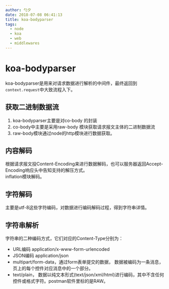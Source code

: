 ```yaml
---
author: 勺夕
date: 2018-07-08 06:41:13
title: koa-bodyparser   
tags:  
  - node
  - koa
  - web
  - middlewares
---
```


# koa-bodyparser

koa-bodyparser是用来对请求数据进行解析的中间件，最终返回到`context.request`中大致流程入下。

## 获取二进制数据流
1. koa-bodyparser主要是对co-body 的封装
2. co-body中主要是采用raw-body 模块获取请求报文主体的二进制数据流
3. raw-body模块通过node的http模块进行数据获取。

## 内容解码
根据请求报文投Content-Encoding来进行数据解码，也可以服务器返回Accept-Encoding响应头中告知支持的解压方式。  
inflation模块解码。

## 字符解码
主要是utf-8这些字符编码，对数据进行编码解码过程，得到字符串详情。

## 字符串解析  
字符串的二种编码方式，它们对应的Content-Type分别为：

- URL编码 application/x-www-form-urlencoded
- JSON编码 application/json
- multipart/form-data，通过form表单提交的数据， 数据被编码为一条消息，页上的每个控件对应消息中的一个部分。
- text/plain， 数据以纯文本形式(text/json/xml/html)进行编码，其中不含任何控件或格式字符。postman软件里标的是RAW。